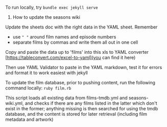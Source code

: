 To run locally, try `bundle exec jekyll serve `


1. How to update the seasons wiki 

Update the sheets doc with the right data in the YAML sheet. Remember
- use `" "` around film names and episode numbers
- separate films by commas and write them all out in one cell

Copy and paste the data up to 'films' into this xls to YAML converter
[https://tableconvert.com/excel-to-yaml](you can find it here)

Then use YAML Validator to paste in the YAML markdown, test it for errors and format it to work easiest with jekyll



To update the film database, prior to pushing content, run the following command locally:
`ruby film.rb`

This script loads all existing data from films-tmdb.yml and seasons-wiki.yml, and checks if there are any films listed in the latter which don't exist in the former; anything missing is then searched for using the tmdb database, and the content is stored for later retrieval (including film metadata and artwork)